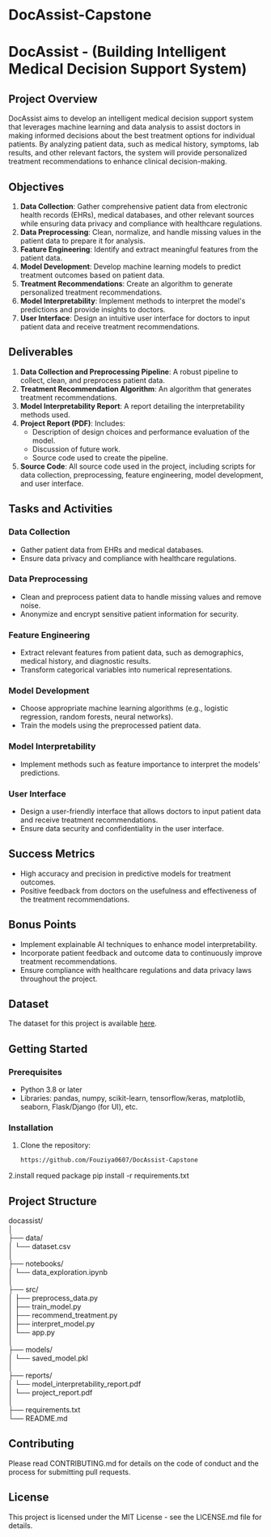 # DocAssist-Capstone
# DocAssist - (Building Intelligent Medical Decision Support System)

## Project Overview

DocAssist aims to develop an intelligent medical decision support system that leverages machine learning and data analysis to assist doctors in making informed decisions about the best treatment options for individual patients. By analyzing patient data, such as medical history, symptoms, lab results, and other relevant factors, the system will provide personalized treatment recommendations to enhance clinical decision-making.

## Objectives

1. **Data Collection**: Gather comprehensive patient data from electronic health records (EHRs), medical databases, and other relevant sources while ensuring data privacy and compliance with healthcare regulations.
2. **Data Preprocessing**: Clean, normalize, and handle missing values in the patient data to prepare it for analysis.
3. **Feature Engineering**: Identify and extract meaningful features from the patient data.
4. **Model Development**: Develop machine learning models to predict treatment outcomes based on patient data.
5. **Treatment Recommendations**: Create an algorithm to generate personalized treatment recommendations.
6. **Model Interpretability**: Implement methods to interpret the model's predictions and provide insights to doctors.
7. **User Interface**: Design an intuitive user interface for doctors to input patient data and receive treatment recommendations.

## Deliverables

1. **Data Collection and Preprocessing Pipeline**: A robust pipeline to collect, clean, and preprocess patient data.
2. **Treatment Recommendation Algorithm**: An algorithm that generates treatment recommendations.
3. **Model Interpretability Report**: A report detailing the interpretability methods used.
4. **Project Report (PDF)**: Includes:
   - Description of design choices and performance evaluation of the model.
   - Discussion of future work.
   - Source code used to create the pipeline.
5. **Source Code**: All source code used in the project, including scripts for data collection, preprocessing, feature engineering, model development, and user interface.

## Tasks and Activities

### Data Collection
- Gather patient data from EHRs and medical databases.
- Ensure data privacy and compliance with healthcare regulations.

### Data Preprocessing
- Clean and preprocess patient data to handle missing values and remove noise.
- Anonymize and encrypt sensitive patient information for security.

### Feature Engineering
- Extract relevant features from patient data, such as demographics, medical history, and diagnostic results.
- Transform categorical variables into numerical representations.

### Model Development
- Choose appropriate machine learning algorithms (e.g., logistic regression, random forests, neural networks).
- Train the models using the preprocessed patient data.

### Model Interpretability
- Implement methods such as feature importance to interpret the models' predictions.

### User Interface
- Design a user-friendly interface that allows doctors to input patient data and receive treatment recommendations.
- Ensure data security and confidentiality in the user interface.

## Success Metrics
- High accuracy and precision in predictive models for treatment outcomes.
- Positive feedback from doctors on the usefulness and effectiveness of the treatment recommendations.

## Bonus Points
- Implement explainable AI techniques to enhance model interpretability.
- Incorporate patient feedback and outcome data to continuously improve treatment recommendations.
- Ensure compliance with healthcare regulations and data privacy laws throughout the project.

## Dataset
The dataset for this project is available [here](dataset_capstone.csv).

## Getting Started

### Prerequisites
- Python 3.8 or later
- Libraries: pandas, numpy, scikit-learn, tensorflow/keras, matplotlib, seaborn, Flask/Django (for UI), etc.

### Installation

1. Clone the repository:
   ```bash
   https://github.com/Fouziya0607/DocAssist-Capstone
2.install requed package
pip install -r requirements.txt
## Project Structure
docassist/\
│\
├── data/\
│   └── dataset.csv\
│\
├── notebooks/\
│   └── data_exploration.ipynb\
│\
├── src/\
│   ├── preprocess_data.py\
│   ├── train_model.py\
│   ├── recommend_treatment.py\
│   ├── interpret_model.py\
│   └── app.py\
│\
├── models/\
│   └── saved_model.pkl\
│\
├── reports/\
│   └── model_interpretability_report.pdf\
│   └── project_report.pdf\
│\
├── requirements.txt\
└── README.md
## Contributing
Please read CONTRIBUTING.md for details on the code of conduct and the process for submitting pull requests.
## License
This project is licensed under the MIT License - see the LICENSE.md file for details.
